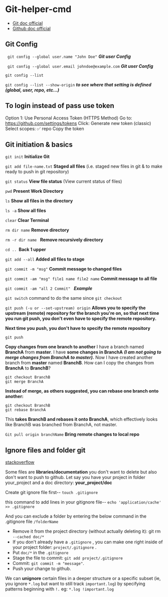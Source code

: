 # Git-helper-cmd
- [Git doc official](https://git-scm.com/docs)
- [Github doc official](https://docs.github.com/en)

## Git Config
``` git config --global user.name "John Doe"``` ***Git user Config***
 
``` git config --global user.email johndoe@example.com``` ***Git user Config***

```git config --list``` 

```git config --list --show-origin``` ***to see where that setting is defined (global, user, repo, etc...)***

## To login instead of pass use token

Option 1: Use Personal Access Token (HTTPS Method)
Go to: https://github.com/settings/tokens
Click: Generate new token (classic)
Select scopes: ✅ repo
Copy the token

## Git initiation & basics

```git init``` **Initialize Git**

```git add file-name.txt``` **Staged all files** (i.e. staged new files in git & to make ready to push in git repository)

```git status``` **View file status** (View current status of files)

```pwd``` **Present Work Directory**

```ls```  **Show all files in the directory**

```ls -a``` **Show all files <including hidden> in the directory**

```clear``` **Clear Terminal**

```rm dir name```  **Remove directory**
  
```rm -r dir name ``` **Remove recursively directory** 
  
```cd .. ```**Back 1 upper**

```git add --all``` **Added all files to stage**

```git commit -m "msg"``` **Commit message to changed files**

```git commit -am "msg" file1 name file2 name``` **Commit message to all file**

```git commit -am "all 2 Commit" ``` ***Example***

``git switch`` command to do the same since ``git checkout``
 
 ``git push (-u or --set-upstream) origin`` **Allows you to specify the upstream (remote) repository for the branch you're on, so that next time you run git push, you don't even have to specify the remote repository.**

**Next time you push, you don't have to specify the remote repository**

``git push``
 
**Copy changes from one branch to another**
I have a branch named **BranchA** from **master**. I have **some changes in BranchA** ***(I am not going to merge changes from BranchA to master).***
Now I have created another branch from **master** named **BranchB**.
How can I copy the changes from **BranchA** to **BranchB**?

```
git checkout BranchB
git merge BranchA
```

**Instead of merge, as others suggested, you can rebase one branch onto another:**

```
git checkout BranchB
git rebase BranchA
```
 
This **takes BranchB and rebases it onto BranchA**, which effectively looks like BranchB was branched from BranchA, not master.
 
 ``Git pull origin branchName`` **Bring remote changes to local repo**
  
## Ignore files and folder git

[stackoverflow](https://stackoverflow.com/questions/12501324/how-to-use-gitignore-command-in-git)

Some files are **libraries/documentation** you don't want to delete but also don't want to push to github. Let say you have your project in folder your_project and a doc directory: **your_project/doc**

Create git ignore file first-- ``touch .gitignore``

this command to add lines in your gitignore file-- ``echo 'application/cache' >> .gitignore``

And you can exclude a folder by entering the below command in the .gitignore file ``/folderName``

- Remove it from the project directory (without actually deleting it): git rm ``--cached doc/*``
- If you don't already have a ``.gitignore`` , you can make one right inside of your project folder: ``project/.gitignore`` .
- Put ``doc/*`` in the ``.gitignore``
- Stage the file to commit: ``git add project/.gitignore``
- Commit: ``git commit -m "message"``.
- Push your change to github.

We can **unignore** certain files in a deeper structure or a specific subset (ie, you ignore ``*.log`` but want to still track ``important.log``) by specifying patterns beginning with ``!.`` eg: ``*.log !important.log``






























